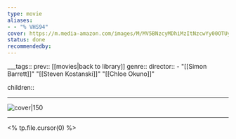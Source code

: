 ```yaml
---
type: movie
aliases:
- - "% VHS94"
cover: https://m.media-amazon.com/images/M/MV5BNzcyMDhiMzItNzcwYy00OTUyLTg2MjQtZDNiOWQwZjg4MjlmXkEyXkFqcGc@._V1_SX300.jpg
status: done
recommendedby:
---
```

___tags:: prev:: [[movies|back to library]]
genre::
director:: - "[[Simon Barrett]]" "[[Steven Kostanski]]" "[[Chloe Okuno]]"
 
  

children::
___
![cover|150](https://m.media-amazon.com/images/M/MV5BNzcyMDhiMzItNzcwYy00OTUyLTg2MjQtZDNiOWQwZjg4MjlmXkEyXkFqcGc@._V1_SX300.jpg)
___
<% tp.file.cursor(0) %>
